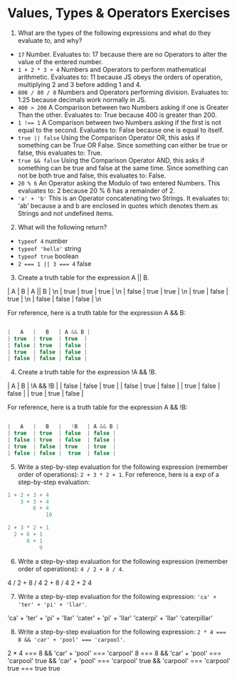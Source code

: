 # Values, Types & Operators Exercises

1. What are the types of the following expressions and what do they evaluate to, and why?
* `17`  Number. Evaluates to: 17 because there are no Operators to alter the value of the entered number.
* `1 + 2 * 3 + 4`  Numbers and Operators to perform mathematical arithmetic. Evaluates to: 11 because JS obeys the orders of operation, multiplying 2 and 3 before adding 1 and 4.
* `800 / 80 / 8`  Numbers and Operators performing division. Evaluates to: 1.25 because decimals work normally in JS.
* `400 > 200`  A Comparison between two Numbers asking if one is Greater Than the other. Evaluates to: True because 400 is greater than 200.
* `1 !== 1`  A Comparison between two Numbers asking if the first is not equal to the second. Evaluates to: False because one is equal to itself.
* `true || false`  Using the Comparison Operator OR, this asks if something can be True OR False. Since something can either be true or false, this evaluates to: True.
* `true && false`  Using the Comparison Operator AND, this asks if something can be true and false at the same time. Since something can not be both true and false, this evaluates to: False.
* `20 % 6`  An Operator asking the Modulo of two entered Numbers. This evaluates to: 2 because 20 % 6 has a remainder of 2.
* `'a' + 'b'`  This is an Operator concatenating two Strings. It evaluates to: 'ab' because a and b are enclosed in quotes which denotes them as Strings and not undefined items.

2. What will the following return?
* `typeof 4`   number
*  `typeof 'hello'`  string
*  `typeof true`    boolean
* `2 === 1 || 3 === 4`   false

3. Create a truth table for the expression A || B.

|   A   |   B   | A || B | \n
| true  | true  | true  | \n
| false | true  | true  | \n
| true  | false | true  | \n
| false | false | false | \n



For reference, here is a truth table for the expression A && B:

``` js

|   A   |   B   | A && B |
| true  | true  | true  |
| false | true  | false |
| true  | false | false |
| false | false | false |

```
4. Create a truth table for the expression !A && !B.

|   A   |   B    | !A && !B |
| false |  false | true     |
| false |  true  | false    |
| true  |  false | false    |
| true  |  true  | false    |


For reference, here is a truth table for the expression A && !B:

``` js

|   A   |   B   |   !B   | A && B |
| true  | true  | false  | false |
| false | true  | false  | false |
| true  | false | true   | true  |
| false | false |  true  | false |

```
5. Write a step-by-step evaluation for the following expression (remember order of operations): `2 + 3 * 2 + 1`.
  For reference, here is a exp of a step-by-step evaluation:
  ```js
  1 + 2 + 3 + 4
      3 + 3 + 4
          6 + 4
              10

2 + 3 * 2 + 1
    2 + 6 + 1
        8 + 1
            9


  ```  

 6. Write a step-by-step evaluation for the following expression (remember order of operations): `4 / 2 + 8 / 4`.

 4 / 2 + 8 / 4
     2 + 8 / 4
         2 + 2
             4

 7. Write a step-by-step evaluation for the following expression: `'ca' + 'ter' + 'pi' + 'llar'`.

'ca' + 'ter' + 'pi' + 'llar'
     'cater' + 'pi' + 'llar'
          'caterpi' + 'llar'
               'caterpillar'

 8. Write a step-by-step evaluation for the following expression: `2 * 4 === 8 && 'car' + 'pool' === 'carpool'`.

 2 * 4 === 8 && 'car' + 'pool' === 'carpool'
     8 === 8 && 'car' + 'pool' === 'carpool'
        true && 'car' + 'pool' === 'carpool'
             true && 'carpool' === 'carpool'
                               true === true
                                        true
